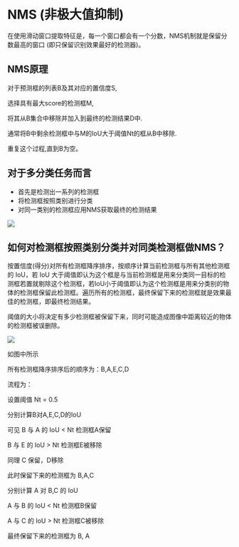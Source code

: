 # NMS (非极大值抑制)

在使用滑动窗口提取特征是，每一个窗口都会有一个分数，NMS机制就是保留分数最高的窗口 (即只保留识别效果最好的检测器)。



## NMS原理

对于预测框的列表B及其对应的置信度S,

选择具有最大score的检测框M,

将其从B集合中移除并加入到最终的检测结果D中.

通常将B中剩余检测框中与M的IoU大于阈值Nt的框从B中移除.

重复这个过程,直到B为空。



## 对于多分类任务而言

- 首先是检测出一系列的检测框
- 将检测框按照类别进行分类
- 对同一类别的检测框应用NMS获取最终的检测结果

<img src="https://github.com/FURYTAIL/Machine_Learning/blob/main/img/NMS%E6%B5%81%E7%A8%8B.png?raw=true"/>



## 如何对检测框按照类别分类并对同类检测框做NMS？

按置信度(得分)对所有检测框降序排序，按顺序计算当前检测框与所有其他检测框的 IoU，若 IoU 大于阈值即认为这个框是与当前检测框是用来分类同一目标的检测框若置就剔除这个检测框，若IoU小于阈值即认为这个检测框是用来分类别的物体的检测框保留此检测框。遍历所有的检测框，最终保留下来的检测框就是效果最佳的检测框，即最终检测结果。

阈值的大小将决定有多少检测框被保留下来，同时可能造成图像中距离较近的物体的检测框被误删除。

<img src="https://github.com/FURYTAIL/Machine_Learning/blob/main/img/NMS%E6%A3%80%E6%B5%8B%E6%A1%86%E5%88%86%E7%B1%BB.png?raw=true"/>

如图中所示

所有检测框降序排序后的顺序为：B,A,E,C,D

流程为：

设置阈值 Nt = 0.5

分别计算B对A,E,C,D的IoU

可见 B 与 A 的 IoU < Nt 检测框A保留

B 与 E 的 IoU > Nt 检测框E被移除

同理 C 保留，D移除

此时保留下来的检测框为 B,A,C

分别计算 A 对 B,C 的 IoU

A 与 B 的 IoU < Nt 检测框B保留

A 与 C 的 IoU > Nt 检测框C被移除

最终保留下来的检测框为 B, A
